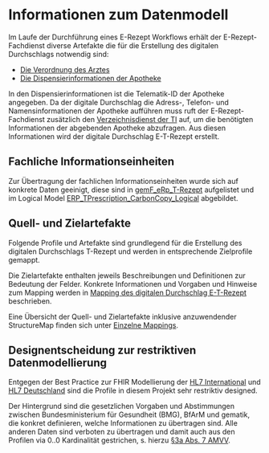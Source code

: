 # Informationen zum Datenmodell

Im Laufe der Durchführung eines E-Rezept Workflows erhält der E-Rezept-Fachdienst diverse Artefakte die für die Erstellung des digitalen Durchschlags notwendig sind:

- [Die Verordnung des Arztes](https://simplifier.net/erezept/kbv_pr_erp_bundle)
- [Die Dispensierinformationen der Apotheke](https://simplifier.net/erezept-workflow/gem_erp_pr_par_closeoperation_input)

In den Dispensierinformationen ist die Telematik-ID der Apotheke angegeben. Da der digitale Durchschlag die Adress-, Telefon- und Namensinformationen der Apotheke aufführen muss ruft der E-Rezept-Fachdienst zusätzlich den [Verzeichnisdienst der TI](https://simplifier.net/VZD-FHIR-Directory/~introduction) auf, um die benötigten Informationen der abgebenden Apotheke abzufragen.
Aus diesen Informationen wird der digitale Durchschlag E-T-Rezept erstellt.

## Fachliche Informationseinheiten

Zur Übertragung der fachlichen Informationseinheiten wurde sich auf konkrete Daten geeinigt, diese sind in [gemF_eRp_T-Rezept](https://gemspec.gematik.de/docs/gemF/gemF_eRp_T-Rezept/latest/#5.7.2) aufgelistet und im Logical Model [ERP_TPrescription_CarbonCopy_Logical](./StructureDefinition-erp-tprescription-carbon-copy-logical.html) abgebildet.

## Quell- und Zielartefakte

Folgende Profile und Artefakte sind grundlegend für die Erstellung des digitalen Durchschlags T-Rezept und werden in entsprechende Zielprofile gemappt.

Die Zielartefakte enthalten jeweils Beschreibungen und Definitionen zur Bedeutung der Felder.
Konkrete Informationen und Vorgaben und Hinweise zum Mapping werden in [Mapping des digitalen Durchschlag E-T-Rezept](./trezept.html#mapping-des-digitalen-durchschlags-e-t-rezept) beschrieben.

Eine Übersicht der Quell- und Zielartefakte inklusive anzuwendender StructureMap finden sich unter [Einzelne Mappings](./trezept.html#anwendung-der-structuremap).

## Designentscheidung zur restriktiven Datenmodellierung

Entgegen der Best Practice zur FHIR Modellierung der [HL7 International](https://build.fhir.org/ig/FHIR/ig-guidance/best-practice.html) und [HL7 Deutschland](https://ig.fhir.de/best-practice/1.0.0/Home.html) sind die Profile in diesem Projekt sehr restriktiv designed.

Der Hintergrund sind die gesetzlichen Vorgaben und Abstimmungen zwischen Bundesministerium für Gesundheit (BMG), BfArM und gematik, die konkret definieren, welche Informationen zu übertragen sind. Alle anderen Daten sind verboten zu übertragen und damit auch aus den Profilen via 0..0 Kardinalität gestrichen, s. hierzu [§3a Abs. 7 AMVV](https://www.gesetze-im-internet.de/amvv/__3a.html).